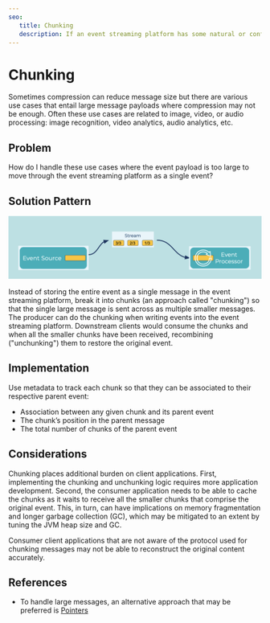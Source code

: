 ```yaml
---
seo:
   title: Chunking
   description: If an event streaming platform has some natural or configured size limit for the events, instead of storing the entire event, break it into chunks
---
```


# Chunking

Sometimes compression can reduce message size but there are various use cases that entail large message payloads where compression may not be enough.
Often these use cases are related to image, video, or audio processing: image recognition, video analytics, audio analytics, etc.

## Problem

How do I handle these use cases where the event payload is too large to move through the event streaming platform as a single event?

## Solution Pattern

![chunking](../img/chunking.png)

Instead of storing the entire event as a single message in the event streaming platform, break it into chunks (an approach called "chunking") so that the single large message is sent across as multiple smaller messages.
The producer can do the chunking when writing events into the event streaming platform.
Downstream clients would consume the chunks and when all the smaller chunks have been received, recombining ("unchunking") them to restore the original event.

## Implementation
Use metadata to track each chunk so that they can be associated to their respective parent event:

- Association between any given chunk and its parent event
- The chunk’s position in the parent message
- The total number of chunks of the parent event

## Considerations
Chunking places additional burden on client applications.
First, implementing the chunking and unchunking logic requires more application development.
Second, the consumer application needs to be able to cache the chunks as it waits to receive all the smaller chunks that comprise the original event.
This, in turn, can have implications on memory fragmentation and longer garbage collection (GC), which may be mitigated to an extent by tuning the JVM heap size and GC.

Consumer client applications that are not aware of the protocol used for chunking messages may not be able to reconstruct the original content accurately.

## References
* To handle large messages, an alternative approach that may be preferred is [Pointers](../event-processing/pointers.md)
